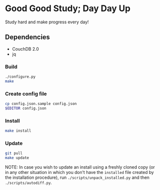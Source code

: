 # Good Good Study; Day Day Up

Study hard and make progress every day!

## Dependencies

* CouchDB 2.0
* jq

### Build

```bash
./configure.py
make
```

### Create config file

```bash
cp config.json.sample config.json
$EDITOR config.json
```

### Install

```bash
make install
```

### Update

```bash
git pull
make update
```

NOTE: In case you wish to update an install using a freshly cloned
copy (or in any other situation in which you don't have the `installed`
file created by the installation procedure), run
`./scripts/unpack_installed.py` and then `./scripts/autodiff.py`.
